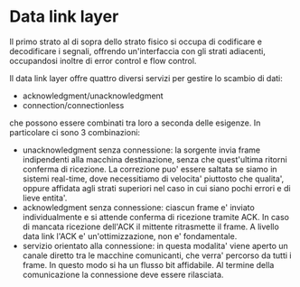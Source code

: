 # Data link layer
Il primo strato al di sopra dello strato fisico si occupa di codificare e decodificare i segnali, offrendo un'interfaccia con gli strati adiacenti, occupandosi inoltre di error control e flow control.

Il data link layer offre quattro diversi servizi per gestire lo scambio di dati:
- acknowledgment/unacknowledgment
- connection/connectionless

che possono essere combinati tra loro a seconda delle esigenze.
In particolare ci sono 3 combinazioni:
- unacknowledgment senza connessione: la sorgente invia frame indipendenti alla macchina destinazione, senza che quest'ultima ritorni conferma di ricezione. La correzione puo' essere saltata se siamo in sistemi real-time, dove necessitiamo di velocita' piuttosto che qualita', oppure affidata agli strati superiori nel caso in cui siano pochi errori e di lieve entita'.
- acknowledgment senza connessione: ciascun frame e' inviato individualmente e si attende conferma di ricezione tramite ACK. In caso di mancata ricezione dell'ACK il mittente ritrasmette il frame. A livello data link l'ACK e' un'ottimizzazione, non e' fondamentale.
- servizio orientato alla connessione: in questa modalita' viene aperto un canale diretto tra le macchine comunicanti, che verra' percorso da tutti i frame. In questo modo si ha un flusso bit affidabile. Al termine della comunicazione la connessione deve essere rilasciata.
